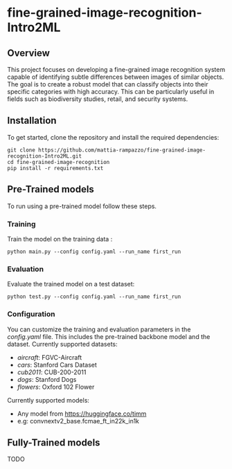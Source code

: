 # fine-grained-image-recognition-Intro2ML
## Overview
This project focuses on developing a fine-grained image recognition system capable of identifying subtle differences between images of similar objects. The goal is to create a robust model that can classify objects into their specific categories with high accuracy. This can be particularly useful in fields such as biodiversity studies, retail, and security systems.
## Installation
To get started, clone the repository and install the required dependencies:
```
git clone https://github.com/mattia-rampazzo/fine-grained-image-recognition-Intro2ML.git
cd fine-grained-image-recognition
pip install -r requirements.txt
```


## Pre-Trained models
To run using a pre-trained model follow these steps.

### Training
Train the model on the training data :
```
python main.py --config config.yaml --run_name first_run 
```

### Evaluation
Evaluate the trained model on a test dataset:
```
python test.py --config config.yaml --run_name first_run 
```

### Configuration
You can customize the training and evaluation parameters in the *config.yaml* file. This includes the pre-trained backbone model and the dataset.
Currently supported datasets:

 - *aircraft*: FGVC-Aircraft
 - *cars*: Stanford Cars Dataset
 - *cub2011*: CUB-200-2011
 - *dogs*: Stanford Dogs
 - *flowers*: Oxford 102 Flower
 
Currently supported models:

 - Any model from https://huggingface.co/timm
 - e.g: convnextv2_base.fcmae_ft_in22k_in1k

## Fully-Trained models
TODO
